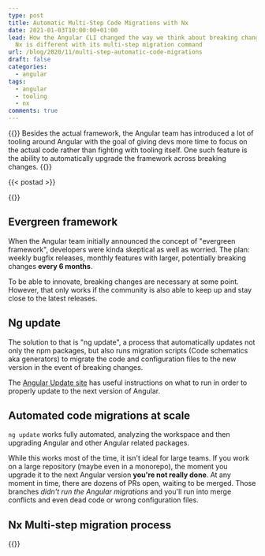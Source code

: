 ```yaml
---
type: post
title: Automatic Multi-Step Code Migrations with Nx
date: 2021-01-03T10:00:00+01:00
lead: How the Angular CLI changed the way we think about breaking changes & how
  Nx is different with its multi-step migration command
url: /blog/2020/11/multi-step-automatic-code-migrations
draft: false
categories:
  - angular
tags:
  - angular
  - tooling
  - nx
comments: true
---
```

{{<intro>}}
  Besides the actual framework, the Angular team has introduced a lot of tooling around Angular with the goal of giving devs more time to focus on the actual code rather than fighting with tooling itself. One such feature is the ability to automatically upgrade the framework across breaking changes.
{{</intro>}}

<!--more-->

{{< postad >}}

{{<toc>}}

## Evergreen framework

When the Angular team initially announced the concept of "evergreen framework", developers were kinda skeptical as well as worried. The plan: weekly bugfix releases, monthly features with larger, potentially breaking changes **every 6 months**.

To be able to innovate, breaking changes are necessary at some point. However, that only works if the community is also able to keep up and stay close to the latest releases.

## Ng update

The solution to that is "ng update", a process that automatically updates not only the npm packages, but also runs migration scripts (Code schematics aka generators) to migrate the code and configuration files to the new version in the event of breaking changes.

The [Angular Update site](https://update.angular.io) has useful instructions on what to run in order to properly update to the next version of Angular.

## Automated code migrations at scale

`ng update` works fully automated, analyzing the workspace and then upgrading Angular and other Angular related packages.

While this works most of the time, it isn't ideal for large teams. If you work on a large repository (maybe even in a monorepo), the moment you upgrade it to the next Angular version **you're not really done**. At any moment in time, there are dozens of PRs open, waiting to be merged. Those branches _didn't run the Angular migrations_ and you'll run into merge conflicts and even dead code or wrong configuration files.


## Nx Multi-step migration process

{{<egghead-lesson uid="/lessons/egghead-update-your-nx-workspace-with-nx-migrations" >}}


